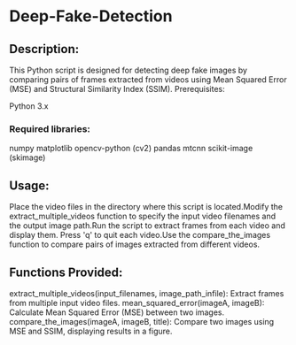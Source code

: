 # Deep-Fake-Detection

## Description:

This Python script is designed for detecting deep fake images by comparing pairs of frames extracted from videos using Mean Squared Error (MSE) and Structural Similarity Index (SSIM).
Prerequisites:

Python 3.x
### Required libraries:
  numpy
  matplotlib
  opencv-python (cv2)
  pandas
  mtcnn
  scikit-image (skimage)

## Usage:

Place the video files in the directory where this script is located.Modify the extract_multiple_videos function to specify the input video filenames and the output image path.Run the script to extract frames from each video and display them. Press 'q' to quit each video.Use the compare_the_images function to compare pairs of images extracted from different videos.

## Functions Provided:

extract_multiple_videos(input_filenames, image_path_infile): Extract frames from multiple input video files.
mean_squared_error(imageA, imageB): Calculate Mean Squared Error (MSE) between two images.
compare_the_images(imageA, imageB, title): Compare two images using MSE and SSIM, displaying results in a figure.
